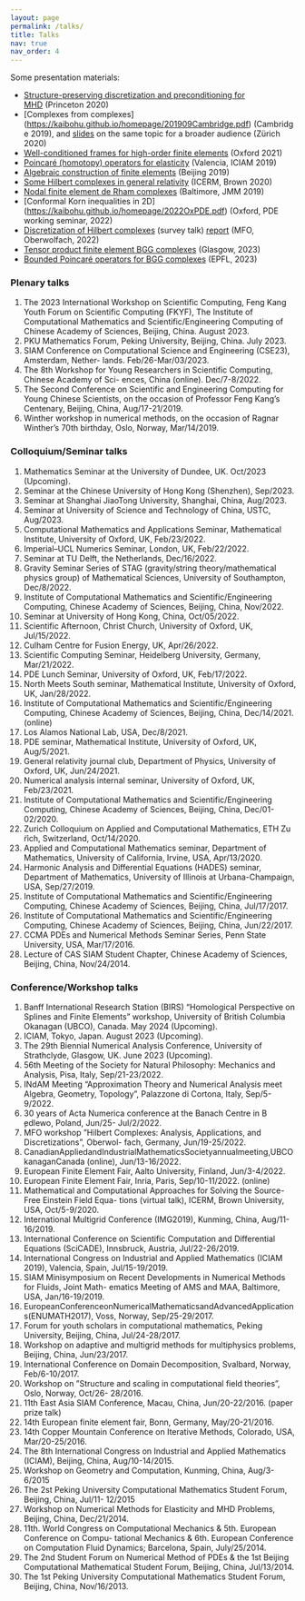 ```yaml
---
layout: page
permalink: /talks/
title: Talks
nav: true
nav_order: 4
---
```


Some presentation materials:

- [Structure-preserving discretization and preconditioning for MHD](https://kaibohu.github.io/homepage/2020Princeton.pdf) (Princeton 2020)
- [Complexes from complexes] (https://kaibohu.github.io/homepage/201909Cambridge.pdf) (Cambridge 2019), and [slides](https://kaibohu.github.io/homepage/2020Zurich.pdf) on the same topic for a broader audience (Zürich 2020)
- [Well-conditioned frames for high-order finite elements](https://kaibohu.github.io/homepage/2021Oxford.pdf) (Oxford 2021)
- [Poincaré (homotopy) operators for elasticity](https://kaibohu.github.io/homepage/2019ICIAM.pdf) (Valencia, ICIAM 2019)
- [Algebraic construction of finite elements](https://kaibohu.github.io/homepage/2019LSEC.pdf) (Beijing 2019)
- [Some Hilbert complexes in general relativity](https://kaibohu.github.io/homepage/2020ICERM.pdf) (ICERM, Brown 2020)
- [Nodal finite element de Rham complexes](https://kaibohu.github.io/homepage/2019Baltimore.pdf) (Baltimore, JMM 2019)
- [Conformal Korn inequalities in 2D] (https://kaibohu.github.io/homepage/2022OxPDE.pdf) (Oxford, PDE working seminar, 2022)
- [Discretization of Hilbert complexes](https://kaibohu.github.io/homepage/2022Oberwolfach.pdf) (survey talk) [report](https://arxiv.org/pdf/2208.03420.pdf) (MFO, Oberwolfach, 2022)
- [Tensor product finite element BGG complexes](https://kaibohu.github.io/homepage/2023Glasgow.pdf) (Glasgow, 2023)
- [Bounded Poincaré operators for BGG complexes](https://kaibohu.github.io/homepage/2023EPFL.pdf) (EPFL, 2023)


### Plenary talks

1. The 2023 International Workshop on Scientific Computing, Feng Kang Youth Forum on Scientific Computing (FKYF), The Institute of Computational Mathematics and Scientific/Engineering Computing of Chinese Academy of Sciences, Beijing, China. August 2023.  
1. PKU Mathematics Forum, Peking University, Beijing, China. July 2023. 
1. SIAM Conference on Computational Science and Engineering (CSE23), Amsterdam, Nether- lands. Feb/26-Mar/03/2023.
1. The 8th Workshop for Young Researchers in Scientific Computing, Chinese Academy of Sci- ences, China (online). Dec/7-8/2022.
1. The Second Conference on Scientific and Engineering Computing for Young Chinese Scientists, on the occasion of Professor Feng Kang’s Centenary, Beijing, China, Aug/17-21/2019. 
1. Winther workshop in numerical methods, on the occasion of Ragnar Winther’s 70th birthday, Oslo, Norway, Mar/14/2019.

### Colloquium/Seminar talks

1. Mathematics Seminar at the University of Dundee, UK. Oct/2023 (Upcoming).
1. Seminar at the Chinese University of Hong Kong (Shenzhen), Sep/2023.  
1. Seminar at Shanghai JiaoTong University, Shanghai, China, Aug/2023. 
1. Seminar at University of Science and Technology of China, USTC, Aug/2023.  
1. Computational Mathematics and Applications Seminar, Mathematical Institute, University of Oxford, UK, Feb/23/2022.
1. Imperial–UCL Numerics Seminar, London, UK, Feb/22/2022.
1. Seminar at TU Delft, the Netherlands, Dec/16/2022.
1. Gravity Seminar Series of STAG (gravity/string theory/mathematical physics group) of Mathematical Sciences, University of Southampton, Dec/8/2022.
1. Institute of Computational Mathematics and Scientific/Engineering Computing, Chinese Academy of Sciences, Beijing, China, Nov/2022.
1. Seminar at University of Hong Kong, China, Oct/05/2022.
1. Scientific Afternoon, Christ Church, University of Oxford, UK, Jul/15/2022.
1. Culham Centre for Fusion Energy, UK, Apr/26/2022.
1. Scientific Computing Seminar, Heidelberg University, Germany, Mar/21/2022.
1. PDE Lunch Seminar, University of Oxford, UK, Feb/17/2022.
1. North Meets South seminar, Mathematical Institute, University of Oxford, UK, Jan/28/2022.
1. Institute of Computational Mathematics and Scientific/Engineering Computing, Chinese Academy of Sciences, Beijing, China, Dec/14/2021. (online)
1. Los Alamos National Lab, USA, Dec/8/2021.
1. PDE seminar, Mathematical Institute, University of Oxford, UK, Aug/5/2021.
1. General relativity journal club, Department of Physics, University of Oxford, UK, Jun/24/2021.
1. Numerical analysis internal seminar, University of Oxford, UK, Feb/23/2021.
1. Institute of Computational Mathematics and Scientific/Engineering Computing, Chinese Academy of Sciences, Beijing, China, Dec/01-02/2020.
1. Zurich Colloquium on Applied and Computational Mathematics, ETH Zu ̈rich, Switzerland, Oct/14/2020.
1. Applied and Computational Mathematics seminar, Department of Mathematics, University of California, Irvine, USA, Apr/13/2020.
1. Harmonic Analysis and Differential Equations (HADES) seminar, Department of Mathematics, University of Illinois at Urbana-Champaign, USA, Sep/27/2019.
1. Institute of Computational Mathematics and Scientific/Engineering Computing, Chinese Academy of Sciences, Beijing, China, Jul/17/2017.
1. Institute of Computational Mathematics and Scientific/Engineering Computing, Chinese Academy of Sciences, Beijing, China, Jun/22/2017.
1. CCMA PDEs and Numerical Methods Seminar Series, Penn State University, USA, Mar/17/2016.
1. Lecture of CAS SIAM Student Chapter, Chinese Academy of Sciences, Beijing, China, Nov/24/2014.


###  Conference/Workshop talks

1.  Banff International Research Station (BIRS) “Homological Perspective on Splines and Finite Elements” workshop, University of British Columbia Okanagan (UBCO), Canada. May 2024 (Upcoming).
1. ICIAM, Tokyo, Japan. August 2023 (Upcoming).
1. The 29th Biennial Numerical Analysis Conference, University of Strathclyde, Glasgow, UK. June 2023 (Upcoming).
1.  56th Meeting of the Society for Natural Philosophy: Mechanics and Analysis, Pisa, Italy, Sep/21-23/2022.
1.  INdAM Meeting “Approximation Theory and Numerical Analysis meet Algebra, Geometry, Topology”, Palazzone di Cortona, Italy, Sep/5-9/2022.
1.  30 years of Acta Numerica conference at the Banach Centre in B ̧edlewo, Poland, Jun/25- Jul/2/2022.
1. MFO workshop ”Hilbert Complexes: Analysis, Applications, and Discretizations”, Oberwol- fach, Germany, Jun/19-25/2022.
1.  CanadianAppliedandIndustrialMathematicsSocietyannualmeeting,UBCOkanaganCanada (online), Jun/13-16/2022.
1. European Finite Element Fair, Aalto University, Finland, Jun/3-4/2022.
1. European Finite Element Fair, Inria, Paris, Sep/10-11/2022. (online)
1.  Mathematical and Computational Approaches for Solving the Source-Free Einstein Field Equa- tions (virtual talk), ICERM, Brown University, USA, Oct/5-9/2020.
1. International Multigrid Conference (IMG2019), Kunming, China, Aug/11-16/2019.
1. International Conference on Scientific Computation and Differential Equations (SciCADE), Innsbruck, Austria, Jul/22-26/2019.
1. International Congress on Industrial and Applied Mathematics (ICIAM 2019), Valencia, Spain, Jul/15-19/2019.
1.  SIAM Minisymposium on Recent Developments in Numerical Methods for Fluids, Joint Math- ematics Meeting of AMS and MAA, Baltimore, USA, Jan/16-19/2019.
1. EuropeanConferenceonNumericalMathematicsandAdvancedApplications(ENUMATH2017), Voss, Norway, Sep/25-29/2017.
1. Forum for youth scholars in computational mathematics, Peking University, Beijing, China, Jul/24-28/2017.
1. Workshop on adaptive and multigrid methods for multiphysics problems, Beijing, China, Jun/23/2017.
1. International Conference on Domain Decomposition, Svalbard, Norway, Feb/6-10/2017.
1. Workshop on ”Structure and scaling in computational field theories”, Oslo, Norway, Oct/26- 28/2016.
1. 11th East Asia SIAM Conference, Macau, China, Jun/20-22/2016. (paper prize talk)
1. 14th European finite element fair, Bonn, Germany, May/20-21/2016.
1. 14th Copper Mountain Conference on Iterative Methods, Colorado, USA, Mar/20-25/2016.
1. The 8th International Congress on Industrial and Applied Mathematics (ICIAM), Beijing, China, Aug/10-14/2015.
1. Workshop on Geometry and Computation, Kunming, China, Aug/3-6/2015
1. The 2st Peking University Computational Mathematics Student Forum, Beijing, China, Jul/11- 12/2015
1. Workshop on Numerical Methods for Elasticity and MHD Problems, Beijing, China, Dec/21/2014.
1. 11th. World Congress on Computational Mechanics & 5th. European Conference on Compu- tational Mechanics & 6th. European Conference on Computation Fluid Dynamics; Barcelona, Spain, July/25/2014.
1. The 2nd Student Forum on Numerical Method of PDEs & the 1st Beijing Computational Mathematical Student Forum, Beijing, China, Jul/13/2014.
1. The 1st Peking University Computational Mathematics Student Forum, Beijing, China, Nov/16/2013.

